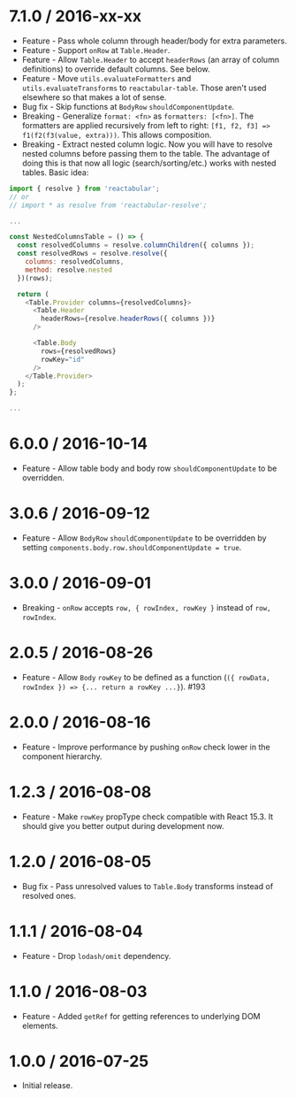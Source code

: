 7.1.0 / 2016-xx-xx
==================

  * Feature - Pass whole column through header/body for extra parameters.
  * Feature - Support `onRow` at `Table.Header`.
  * Feature - Allow `Table.Header` to accept `headerRows` (an array of column definitions) to override default columns. See below.
  * Feature - Move `utils.evaluateFormatters` and `utils.evaluateTransforms` to `reactabular-table`. Those aren't used elsewhere so that makes a lot of sense.
  * Bug fix - Skip functions at `BodyRow` `shouldComponentUpdate`.
  * Breaking - Generalize `format: <fn>` as `formatters: [<fn>]`. The formatters are applied recursively from left to right: `[f1, f2, f3] => f1(f2(f3(value, extra)))`. This allows composition.
  * Breaking - Extract nested column logic. Now you will have to resolve nested columns before passing them to the table. The advantage of doing this is that now all logic (search/sorting/etc.) works with nested tables. Basic idea:

```javascript
import { resolve } from 'reactabular';
// or
// import * as resolve from 'reactabular-resolve';

...

const NestedColumnsTable = () => {
  const resolvedColumns = resolve.columnChildren({ columns });
  const resolvedRows = resolve.resolve({
    columns: resolvedColumns,
    method: resolve.nested
  })(rows);

  return (
    <Table.Provider columns={resolvedColumns}>
      <Table.Header
        headerRows={resolve.headerRows({ columns })}
      />

      <Table.Body
        rows={resolvedRows}
        rowKey="id"
      />
    </Table.Provider>
  );
};

...
```

6.0.0 / 2016-10-14
==================

  * Feature - Allow table body and body row `shouldComponentUpdate` to be overridden.

3.0.6 / 2016-09-12
==================

  * Feature - Allow `BodyRow` `shouldComponentUpdate` to be overridden by setting `components.body.row.shouldComponentUpdate = true`.

3.0.0 / 2016-09-01
==================

  * Breaking - `onRow` accepts `row, { rowIndex, rowKey }` instead of `row, rowIndex`.

2.0.5 / 2016-08-26
==================

  * Feature - Allow `Body` `rowKey` to be defined as a function (`({ rowData, rowIndex }) => {... return a rowKey ...}`). #193

2.0.0 / 2016-08-16
==================

  * Feature - Improve performance by pushing `onRow` check lower in the component hierarchy.

1.2.3 / 2016-08-08
==================

  * Feature - Make `rowKey` propType check compatible with React 15.3. It should give you better output during development now.

1.2.0 / 2016-08-05
==================

  * Bug fix - Pass unresolved values to `Table.Body` transforms instead of resolved ones.

1.1.1 / 2016-08-04
==================

  * Feature - Drop `lodash/omit` dependency.

1.1.0 / 2016-08-03
==================

  * Feature - Added `getRef` for getting references to underlying DOM elements.

1.0.0 / 2016-07-25
==================

  * Initial release.
